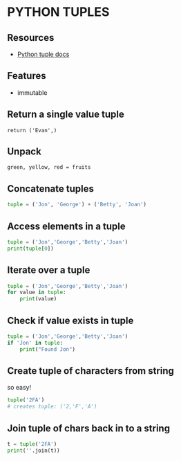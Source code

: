# PYTHON TUPLES

## Resources

- [Python tuple docs](https://docs.python.org/3/library/stdtypes.html#tuples)

## Features

- immutable

## Return a single value tuple

`return ('Evan',)`

## Unpack

`green, yellow, red = fruits`

## Concatenate tuples
```python
tuple = ('Jon', 'George') + ('Betty', 'Joan')
```

## Access elements in a tuple

```python
tuple = ('Jon','George','Betty','Joan')
print(tuple[0])
```

## Iterate over a tuple

```python
tuple = ('Jon','George','Betty','Joan')
for value in tuple:
    print(value)
```

## Check if value exists in tuple

```python
tuple = ('Jon','George','Betty','Joan')
if 'Jon' in tuple:
    print("Found Jon")
```

## Create tuple of characters from string
so easy!
```python
tuple('2FA')
# creates tuple: ('2,'F','A')
```

## Join tuple of chars back in to a string
```python
t = tuple('2FA')
print(''.join(t))
```
